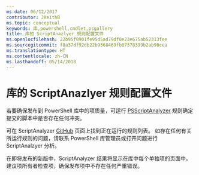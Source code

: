 ```yaml
---
ms.date: 06/12/2017
contributor: JKeithB
ms.topic: conceptual
keywords: 库,powershell,cmdlet,psgallery
title: 库的 ScriptAnazlyer 规则配置文件
ms.openlocfilehash: 22b95f0901fe95d5ad79df0e23e675ab52313fee
ms.sourcegitcommit: f8a37df92db22b9368469fb07378399b2ab90cea
ms.translationtype: HT
ms.contentlocale: zh-CN
ms.lasthandoff: 05/14/2018
---
```

# <a name="scriptanalyzer-rule-profile-for-gallery"></a>库的 ScriptAnazlyer 规则配置文件

若要确保发布到 PowerShell 库中的项质量，可运行 [PSScriptAnalyzer](https://github.com/PowerShell/PSScriptAnalyzer) 规则确定提交的脚本中是否存在任何冲突。

可在 ScriptAnalyzer [GitHub](https://github.com/PowerShell/PSScriptAnalyzer/blob/development/Engine/Settings/PSGallery.psd1) 页面上找到正在运行的规则列表。
如存在任何有关所运行规则的问题，请联系 PowerShell 库管理员或打开问题进行 ScriptAnalzyer 分析。

在即将发布的新版中，ScriptAnalyzer 结果将显示在库中每个单独项的页面中。 建议项所有者检查项，确保发布项中不存在任何严重错误。
